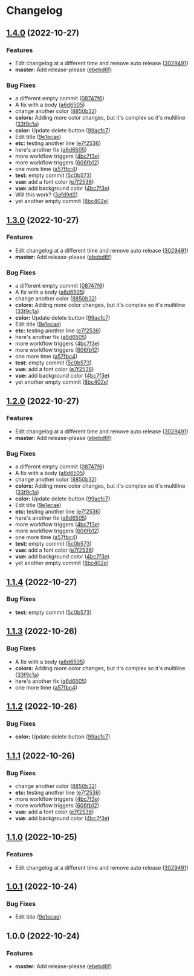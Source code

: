 # Changelog

## [1.4.0](https://github.com/apellerite/vue_intro/compare/v1.3.0...v1.4.0) (2022-10-27)


### Features

* Edit changelog at a different time and remove auto release ([3029491](https://github.com/apellerite/vue_intro/commit/3029491ca229b2e5c7966ccf75d2f93a50a7763a))
* **master:** Add release-please ([ebebd6f](https://github.com/apellerite/vue_intro/commit/ebebd6f0d3d2f8f192826556b95e7da3fbd6f3e0))


### Bug Fixes

* a different empty commit ([08747f6](https://github.com/apellerite/vue_intro/commit/08747f6d2cac080e2319299ae1e5a38f2e7275e6))
* A fix with a body ([a6d6505](https://github.com/apellerite/vue_intro/commit/a6d65054c1f5e8f153be1c0f27b7a33c72d4639a))
* change another color ([8850b32](https://github.com/apellerite/vue_intro/commit/8850b32bfea4a9715f79999950f60f899c9416c6))
* **colors:** Adding more color changes, but it's complex so it's multiline ([33f9c1a](https://github.com/apellerite/vue_intro/commit/33f9c1a2591f8bd592e2323f7bf940fb7c15c423))
* **color:** Update delete button ([99acfc7](https://github.com/apellerite/vue_intro/commit/99acfc72e6028d00aa50fd187932d1848d53657c))
* Edit title ([9e1ecae](https://github.com/apellerite/vue_intro/commit/9e1ecae8bf8e03a1bdff0ce3551621dd16b4a19b))
* **etc:** testing another line ([e7f2536](https://github.com/apellerite/vue_intro/commit/e7f2536d9b56de609169f43fe04a3ef93812d6e2))
* here's another fix ([a6d6505](https://github.com/apellerite/vue_intro/commit/a6d65054c1f5e8f153be1c0f27b7a33c72d4639a))
* more workflow triggers ([4bc7f3e](https://github.com/apellerite/vue_intro/commit/4bc7f3e30e1d46fb4c071414a9fcd55e7346ce5f))
* more workflow triggers ([606fb12](https://github.com/apellerite/vue_intro/commit/606fb12bdaa7edee78e45934617c7a155356f8d6))
* one more time ([a57fbc4](https://github.com/apellerite/vue_intro/commit/a57fbc458e9d2332e6499bab27ac0151caaae3ef))
* **test:** empty commit ([5c0b573](https://github.com/apellerite/vue_intro/commit/5c0b573bfc33e7b29eeaeb73ddf2df0ff354b087))
* **vue:** add a font color ([e7f2536](https://github.com/apellerite/vue_intro/commit/e7f2536d9b56de609169f43fe04a3ef93812d6e2))
* **vue:** add background color ([4bc7f3e](https://github.com/apellerite/vue_intro/commit/4bc7f3e30e1d46fb4c071414a9fcd55e7346ce5f))
* Will this work? ([3afd9d2](https://github.com/apellerite/vue_intro/commit/3afd9d2741c4675204f9689baefece1a19c9004d))
* yet another empty commit ([8bc402e](https://github.com/apellerite/vue_intro/commit/8bc402ecffa988f3a4dcce0742ce4d5378c09c3a))

## [1.3.0](https://github.com/apellerite/vue_intro/compare/v1.2.0...v1.3.0) (2022-10-27)


### Features

* Edit changelog at a different time and remove auto release ([3029491](https://github.com/apellerite/vue_intro/commit/3029491ca229b2e5c7966ccf75d2f93a50a7763a))
* **master:** Add release-please ([ebebd6f](https://github.com/apellerite/vue_intro/commit/ebebd6f0d3d2f8f192826556b95e7da3fbd6f3e0))


### Bug Fixes

* a different empty commit ([08747f6](https://github.com/apellerite/vue_intro/commit/08747f6d2cac080e2319299ae1e5a38f2e7275e6))
* A fix with a body ([a6d6505](https://github.com/apellerite/vue_intro/commit/a6d65054c1f5e8f153be1c0f27b7a33c72d4639a))
* change another color ([8850b32](https://github.com/apellerite/vue_intro/commit/8850b32bfea4a9715f79999950f60f899c9416c6))
* **colors:** Adding more color changes, but it's complex so it's multiline ([33f9c1a](https://github.com/apellerite/vue_intro/commit/33f9c1a2591f8bd592e2323f7bf940fb7c15c423))
* **color:** Update delete button ([99acfc7](https://github.com/apellerite/vue_intro/commit/99acfc72e6028d00aa50fd187932d1848d53657c))
* Edit title ([9e1ecae](https://github.com/apellerite/vue_intro/commit/9e1ecae8bf8e03a1bdff0ce3551621dd16b4a19b))
* **etc:** testing another line ([e7f2536](https://github.com/apellerite/vue_intro/commit/e7f2536d9b56de609169f43fe04a3ef93812d6e2))
* here's another fix ([a6d6505](https://github.com/apellerite/vue_intro/commit/a6d65054c1f5e8f153be1c0f27b7a33c72d4639a))
* more workflow triggers ([4bc7f3e](https://github.com/apellerite/vue_intro/commit/4bc7f3e30e1d46fb4c071414a9fcd55e7346ce5f))
* more workflow triggers ([606fb12](https://github.com/apellerite/vue_intro/commit/606fb12bdaa7edee78e45934617c7a155356f8d6))
* one more time ([a57fbc4](https://github.com/apellerite/vue_intro/commit/a57fbc458e9d2332e6499bab27ac0151caaae3ef))
* **test:** empty commit ([5c0b573](https://github.com/apellerite/vue_intro/commit/5c0b573bfc33e7b29eeaeb73ddf2df0ff354b087))
* **vue:** add a font color ([e7f2536](https://github.com/apellerite/vue_intro/commit/e7f2536d9b56de609169f43fe04a3ef93812d6e2))
* **vue:** add background color ([4bc7f3e](https://github.com/apellerite/vue_intro/commit/4bc7f3e30e1d46fb4c071414a9fcd55e7346ce5f))
* yet another empty commit ([8bc402e](https://github.com/apellerite/vue_intro/commit/8bc402ecffa988f3a4dcce0742ce4d5378c09c3a))

## [1.2.0](https://github.com/apellerite/vue_intro/compare/v1.1.4...v1.2.0) (2022-10-27)


### Features

* Edit changelog at a different time and remove auto release ([3029491](https://github.com/apellerite/vue_intro/commit/3029491ca229b2e5c7966ccf75d2f93a50a7763a))
* **master:** Add release-please ([ebebd6f](https://github.com/apellerite/vue_intro/commit/ebebd6f0d3d2f8f192826556b95e7da3fbd6f3e0))


### Bug Fixes

* a different empty commit ([08747f6](https://github.com/apellerite/vue_intro/commit/08747f6d2cac080e2319299ae1e5a38f2e7275e6))
* A fix with a body ([a6d6505](https://github.com/apellerite/vue_intro/commit/a6d65054c1f5e8f153be1c0f27b7a33c72d4639a))
* change another color ([8850b32](https://github.com/apellerite/vue_intro/commit/8850b32bfea4a9715f79999950f60f899c9416c6))
* **colors:** Adding more color changes, but it's complex so it's multiline ([33f9c1a](https://github.com/apellerite/vue_intro/commit/33f9c1a2591f8bd592e2323f7bf940fb7c15c423))
* **color:** Update delete button ([99acfc7](https://github.com/apellerite/vue_intro/commit/99acfc72e6028d00aa50fd187932d1848d53657c))
* Edit title ([9e1ecae](https://github.com/apellerite/vue_intro/commit/9e1ecae8bf8e03a1bdff0ce3551621dd16b4a19b))
* **etc:** testing another line ([e7f2536](https://github.com/apellerite/vue_intro/commit/e7f2536d9b56de609169f43fe04a3ef93812d6e2))
* here's another fix ([a6d6505](https://github.com/apellerite/vue_intro/commit/a6d65054c1f5e8f153be1c0f27b7a33c72d4639a))
* more workflow triggers ([4bc7f3e](https://github.com/apellerite/vue_intro/commit/4bc7f3e30e1d46fb4c071414a9fcd55e7346ce5f))
* more workflow triggers ([606fb12](https://github.com/apellerite/vue_intro/commit/606fb12bdaa7edee78e45934617c7a155356f8d6))
* one more time ([a57fbc4](https://github.com/apellerite/vue_intro/commit/a57fbc458e9d2332e6499bab27ac0151caaae3ef))
* **test:** empty commit ([5c0b573](https://github.com/apellerite/vue_intro/commit/5c0b573bfc33e7b29eeaeb73ddf2df0ff354b087))
* **vue:** add a font color ([e7f2536](https://github.com/apellerite/vue_intro/commit/e7f2536d9b56de609169f43fe04a3ef93812d6e2))
* **vue:** add background color ([4bc7f3e](https://github.com/apellerite/vue_intro/commit/4bc7f3e30e1d46fb4c071414a9fcd55e7346ce5f))
* yet another empty commit ([8bc402e](https://github.com/apellerite/vue_intro/commit/8bc402ecffa988f3a4dcce0742ce4d5378c09c3a))

## [1.1.4](https://github.com/apellerite/vue_intro/compare/v1.1.3...v1.1.4) (2022-10-27)


### Bug Fixes

* **test:** empty commit ([5c0b573](https://github.com/apellerite/vue_intro/commit/5c0b573bfc33e7b29eeaeb73ddf2df0ff354b087))

## [1.1.3](https://github.com/apellerite/vue_intro/compare/v1.1.2...v1.1.3) (2022-10-26)


### Bug Fixes

* A fix with a body ([a6d6505](https://github.com/apellerite/vue_intro/commit/a6d65054c1f5e8f153be1c0f27b7a33c72d4639a))
* **colors:** Adding more color changes, but it's complex so it's multiline ([33f9c1a](https://github.com/apellerite/vue_intro/commit/33f9c1a2591f8bd592e2323f7bf940fb7c15c423))
* here's another fix ([a6d6505](https://github.com/apellerite/vue_intro/commit/a6d65054c1f5e8f153be1c0f27b7a33c72d4639a))
* one more time ([a57fbc4](https://github.com/apellerite/vue_intro/commit/a57fbc458e9d2332e6499bab27ac0151caaae3ef))

## [1.1.2](https://github.com/apellerite/vue_intro/compare/v1.1.1...v1.1.2) (2022-10-26)


### Bug Fixes

* **color:** Update delete button ([99acfc7](https://github.com/apellerite/vue_intro/commit/99acfc72e6028d00aa50fd187932d1848d53657c))

## [1.1.1](https://github.com/apellerite/vue_intro/compare/v1.1.0...v1.1.1) (2022-10-26)


### Bug Fixes

* change another color ([8850b32](https://github.com/apellerite/vue_intro/commit/8850b32bfea4a9715f79999950f60f899c9416c6))
* **etc:** testing another line ([e7f2536](https://github.com/apellerite/vue_intro/commit/e7f2536d9b56de609169f43fe04a3ef93812d6e2))
* more workflow triggers ([4bc7f3e](https://github.com/apellerite/vue_intro/commit/4bc7f3e30e1d46fb4c071414a9fcd55e7346ce5f))
* more workflow triggers ([606fb12](https://github.com/apellerite/vue_intro/commit/606fb12bdaa7edee78e45934617c7a155356f8d6))
* **vue:** add a font color ([e7f2536](https://github.com/apellerite/vue_intro/commit/e7f2536d9b56de609169f43fe04a3ef93812d6e2))
* **vue:** add background color ([4bc7f3e](https://github.com/apellerite/vue_intro/commit/4bc7f3e30e1d46fb4c071414a9fcd55e7346ce5f))

## [1.1.0](https://github.com/apellerite/vue_intro/compare/v1.0.1...v1.1.0) (2022-10-25)


### Features

* Edit changelog at a different time and remove auto release ([3029491](https://github.com/apellerite/vue_intro/commit/3029491ca229b2e5c7966ccf75d2f93a50a7763a))

## [1.0.1](https://github.com/apellerite/vue_intro/compare/v1.0.0...v1.0.1) (2022-10-24)


### Bug Fixes

* Edit title ([9e1ecae](https://github.com/apellerite/vue_intro/commit/9e1ecae8bf8e03a1bdff0ce3551621dd16b4a19b))

## 1.0.0 (2022-10-24)


### Features

* **master:** Add release-please ([ebebd6f](https://github.com/apellerite/vue_intro/commit/ebebd6f0d3d2f8f192826556b95e7da3fbd6f3e0))
